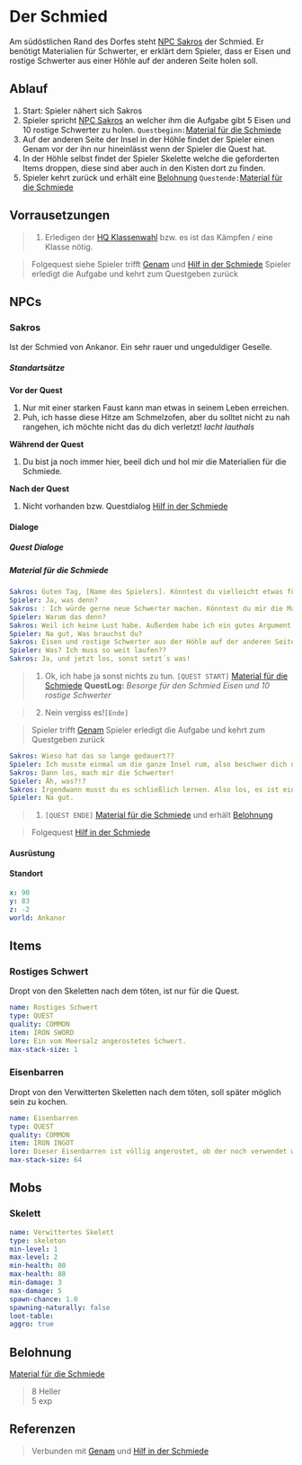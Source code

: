 # Der Schmied

Am südöstlichen Rand des Dorfes steht [NPC Sakros](#Sakros) der Schmied. Er benötigt Materialien für Schwerter, er erklärt dem Spieler, dass er Eisen und rostige Schwerter aus einer Höhle auf der anderen Seite holen soll.

## Ablauf

1. Start: Spieler nähert sich Sakros
2. Spieler spricht [NPC Sakros](#Sakros) an welcher ihm die Aufgabe gibt 5 Eisen und 10 rostige Schwerter zu holen. `Questbeginn:`[Material für die Schmiede](#Material-für-die-Schmiede)
3. Auf der anderen Seite der Insel in der Höhle findet der Spieler einen Genam vor der ihn nur hineinlässt wenn der Spieler die Quest hat.
4. In der Höhle selbst findet der Spieler Skelette welche die geforderten Items droppen, diese sind aber auch in den Kisten dort zu finden.
5. Spieler kehrt zurück und erhält eine [Belohnung](#Belohnung) `Questende:`[Material für die Schmiede](#Material-für-die-Schmiede)

## Vorrausetzungen

> 1. Erledigen der [HQ Klassenwahl](../../hauptquest/4-klassenwahl/README.md) bzw. es ist das Kämpfen / eine Klasse nötig.

> Folgequest siehe
> Spieler trifft [Genam](../3-skelette-in-der-hoehle/README.md) und
> [Hilf in der Schmiede](../4-hilf-in-der-schmiede/README.md)
> Spieler erledigt die Aufgabe und kehrt zum Questgeben zurück

## NPCs

### Sakros

Ist der Schmied von Ankanor. Ein sehr rauer und ungeduldiger Geselle.

##### Standartsätze

**Vor der Quest**  
1. Nur mit einer starken Faust kann man etwas in seinem Leben erreichen.  
2. Puh, ich hasse diese Hitze am Schmelzofen, aber du solltet nicht zu nah rangehen, ich möchte nicht das du dich verletzt! *lacht lauthals*

**Während der Quest**  
1. Du bist ja noch immer hier, beeil dich und hol mir die Materialien für die Schmiede.

**Nach der Quest**  
1. Nicht vorhanden bzw. Questdialog [Hilf in der Schmiede](../4-hilf-in-der-schmiede/README.md)
    
#### Dialoge

##### Quest Dialoge

##### Material für die Schmiede

```yml
Sakros: Guten Tag, [Name des Spielers]. Könntest du vielleicht etwas für mich erledigen?
Spieler: Ja, was denn?
Sakros: : Ich würde gerne neue Schwerter machen. Könntest du mir die Materialien bringen?
Spieler: Warum das denn?
Sakros: Weil ich keine Lust habe. Außerdem habe ich ein gutes Argument: Eine Faust. 
Spieler: Na gut, Was brauchst du?
Sakros: Eisen und rostige Schwerter aus der Höhle auf der anderen Seite des Dorfes.
Spieler: Was? Ich muss so weit laufen??
Sakros: Ja, und jetzt los, sonst setzt´s was!
```
> 1. Ok, ich habe ja sonst nichts zu tun. 
`[QUEST START]` [Material für die Schmiede](#Material-für-die-Schmiede)
**QuestLog:** *Besorge für den Schmied Eisen und 10 rostige Schwerter*

> 2. Nein vergiss es!`[Ende]`


> Spieler trifft [Genam](../3-skelette-in-der-hoehle/README.md)
> Spieler erledigt die Aufgabe und kehrt zum Questgeben zurück


```yml
Sakros: Wieso hat das so lange gedauert??
Spieler: Ich musste einmal um die ganze Insel rum, also beschwer dich nicht!
Sakros: Dann los, mach mir die Schwerter!
Spieler: Äh, was?!?
Sakros: Irgendwann musst du es schließlich lernen. Also los, es ist einfach. Zieh den Hebel, drück den Knopf und betätige den Hebel erneut.
Spieler: Na gut.
```
> 1. `[QUEST ENDE]` [Material für die Schmiede](#Material-für-die-Schmiede) und erhält [Belohnung](#Belohnung)

> Folgequest [Hilf in der Schmiede](../4-hilf-in-der-schmiede/README.md)

#### Ausrüstung

#### Standort

```yml
x: 90
y: 83
z: -2
world: Ankanor
```

## Items

### Rostiges Schwert

Dropt von den Skeletten nach dem töten, ist nur für die Quest.

```yml
name: Rostiges Schwert
type: QUEST
quality: COMMON
item: IRON SWORD
lore: Ein vom Meersalz angerostetes Schwert.
max-stack-size: 1
```

### Eisenbarren

Dropt von den Verwitterten Skeletten nach dem töten, soll später möglich sein zu kochen.

```yml
name: Eisenbarren
type: QUEST
quality: COMMON
item: IRON INGOT
lore: Dieser Eisenbarren ist völlig angerostet, ob der noch verwendet werden kann ist fraglich.
max-stack-size: 64
```

## Mobs

### Skelett

```yml
name: Verwittertes Skelett
type: skeleton
min-level: 1
max-level: 2
min-health: 80
max-health: 88
min-damage: 3
max-damage: 5
spawn-chance: 1.0
spawning-naturally: false
loot-table: 
aggro: true
```

## Belohnung

[Material für die Schmiede](#Material-für-die-Schmiede)
> 8 Heller  
> 5 exp



## Referenzen

> Verbunden mit [Genam](../3-skelette-in-der-hoehle/README.md) und [Hilf in der Schmiede](../4-hilf-in-der-schmiede/README.md)